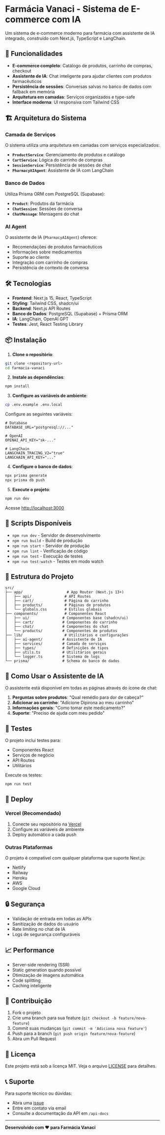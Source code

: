 # Farmácia Vanaci - Sistema de E-commerce com IA

Um sistema de e-commerce moderno para farmácia com assistente de IA integrado, construído com Next.js, TypeScript e LangChain.

## 🚀 Funcionalidades

- **E-commerce completo**: Catálogo de produtos, carrinho de compras, checkout
- **Assistente de IA**: Chat inteligente para ajudar clientes com produtos farmacêuticos
- **Persistência de sessões**: Conversas salvas no banco de dados com fallback em memória
- **Arquitetura em camadas**: Serviços organizados e type-safe
- **Interface moderna**: UI responsiva com Tailwind CSS

## 🏗️ Arquitetura do Sistema

### Camada de Serviços

O sistema utiliza uma arquitetura em camadas com serviços especializados:

- **`ProductService`**: Gerenciamento de produtos e catálogo
- **`CartService`**: Lógica do carrinho de compras
- **`SessionService`**: Persistência de sessões de chat
- **`PharmacyAIAgent`**: Assistente de IA com LangChain

### Banco de Dados

Utiliza Prisma ORM com PostgreSQL (Supabase):

- **`Product`**: Produtos da farmácia
- **`ChatSession`**: Sessões de conversa
- **`ChatMessage`**: Mensagens do chat

### AI Agent

O assistente de IA (`PharmacyAIAgent`) oferece:

- Recomendações de produtos farmacêuticos
- Informações sobre medicamentos
- Suporte ao cliente
- Integração com carrinho de compras
- Persistência de contexto de conversa

## 🛠️ Tecnologias

- **Frontend**: Next.js 15, React, TypeScript
- **Styling**: Tailwind CSS, shadcn/ui
- **Backend**: Next.js API Routes
- **Banco de Dados**: PostgreSQL (Supabase) + Prisma ORM
- **IA**: LangChain, OpenAI GPT
- **Testes**: Jest, React Testing Library

## 📦 Instalação

1. **Clone o repositório**:
```bash
git clone <repository-url>
cd farmacia-vanaci
```

2. **Instale as dependências**:
```bash
npm install
```

3. **Configure as variáveis de ambiente**:
```bash
cp .env.example .env.local
```

Configure as seguintes variáveis:
```env
# Database
DATABASE_URL="postgresql://..."

# OpenAI
OPENAI_API_KEY="sk-..."

# LangChain
LANGCHAIN_TRACING_V2="true"
LANGCHAIN_API_KEY="..."
```

4. **Configure o banco de dados**:
```bash
npx prisma generate
npx prisma db push
```

5. **Execute o projeto**:
```bash
npm run dev
```

Acesse [http://localhost:3000](http://localhost:3000)

## 🔧 Scripts Disponíveis

- `npm run dev` - Servidor de desenvolvimento
- `npm run build` - Build de produção
- `npm run start` - Servidor de produção
- `npm run lint` - Verificação de código
- `npm run test` - Execução de testes
- `npm run test:watch` - Testes em modo watch

## 📁 Estrutura do Projeto

```
src/
├── app/                    # App Router (Next.js 13+)
│   ├── api/               # API Routes
│   ├── cart/              # Página do carrinho
│   ├── products/          # Páginas de produtos
│   └── globals.css        # Estilos globais
├── components/            # Componentes React
│   ├── ui/               # Componentes base (shadcn/ui)
│   ├── cart/             # Componentes do carrinho
│   ├── chat/             # Componentes do chat
│   └── products/         # Componentes de produtos
├── lib/                   # Utilitários e configurações
│   ├── ai-agent/         # Assistente de IA
│   ├── services/         # Camada de serviços
│   ├── types/            # Definições de tipos
│   ├── utils.ts          # Utilitários gerais
│   └── logger.ts         # Sistema de logs
└── prisma/               # Schema do banco de dados
```

## 🤖 Como Usar o Assistente de IA

O assistente está disponível em todas as páginas através do ícone de chat:

1. **Perguntas sobre produtos**: "Qual remédio para dor de cabeça?"
2. **Adicionar ao carrinho**: "Adicione Dipirona ao meu carrinho"
3. **Informações gerais**: "Como tomar este medicamento?"
4. **Suporte**: "Preciso de ajuda com meu pedido"

## 🧪 Testes

O projeto inclui testes para:

- Componentes React
- Serviços de negócio
- API Routes
- Utilitários

Execute os testes:
```bash
npm run test
```

## 🚀 Deploy

### Vercel (Recomendado)

1. Conecte seu repositório na [Vercel](https://vercel.com)
2. Configure as variáveis de ambiente
3. Deploy automático a cada push

### Outras Plataformas

O projeto é compatível com qualquer plataforma que suporte Next.js:

- Netlify
- Railway
- Heroku
- AWS
- Google Cloud

## 🔒 Segurança

- Validação de entrada em todas as APIs
- Sanitização de dados do usuário
- Rate limiting no chat de IA
- Logs de segurança configuráveis

## 📈 Performance

- Server-side rendering (SSR)
- Static generation quando possível
- Otimização de imagens automática
- Code splitting
- Caching inteligente

## 🤝 Contribuição

1. Fork o projeto
2. Crie uma branch para sua feature (`git checkout -b feature/nova-feature`)
3. Commit suas mudanças (`git commit -m 'Adiciona nova feature'`)
4. Push para a branch (`git push origin feature/nova-feature`)
5. Abra um Pull Request

## 📄 Licença

Este projeto está sob a licença MIT. Veja o arquivo [LICENSE](LICENSE) para detalhes.

## 📞 Suporte

Para suporte técnico ou dúvidas:

- Abra uma [issue](https://github.com/seu-usuario/farmacia-vanaci/issues)
- Entre em contato via email
- Consulte a documentação da API em `/api-docs`

---

**Desenvolvido com ❤️ para Farmácia Vanaci**
